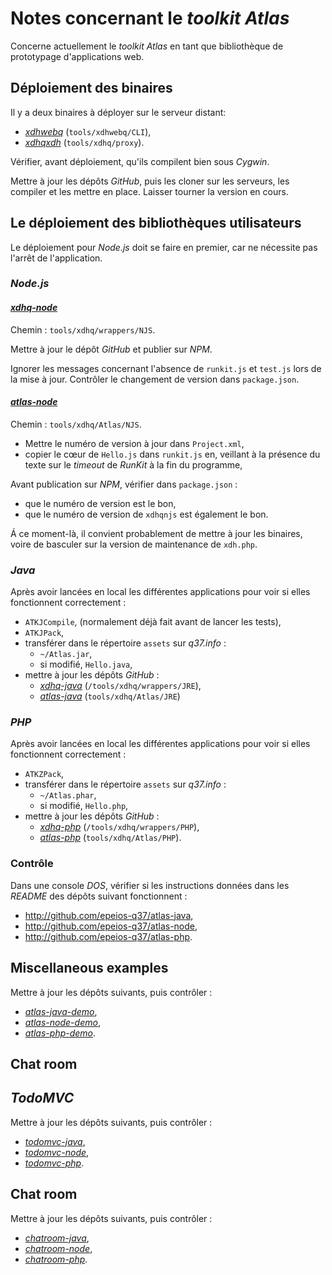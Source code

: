 # Notes concernant le *toolkit* *Atlas*

Concerne actuellement le *toolkit* *Atlas* en tant que bibliothèque de prototypage d'applications web.

## Déploiement des binaires

Il y a deux binaires à déployer sur le serveur distant:

- [*xdhwebq*](http://github.com/epeios-q37/xdhwebq-cli) (`tools/xdhwebq/CLI`),
- [*xdhqxdh*](http://github.com/epeios-q37/xdhqxdh) (`tools/xdhq/proxy`).

Vérifier, avant déploiement, qu'ils compilent bien sous *Cygwin*.

Mettre à jour les dépôts *GitHub*, puis les cloner sur les serveurs, les compiler et les mettre en place. Laisser tourner la version en cours.

## Le déploiement des bibliothèques utilisateurs

Le déploiement pour *Node.js* doit se faire en premier, car ne nécessite pas l'arrêt de l'application.

### *Node.js*

#### [*xdhq-node*](http://github.com/epeios-q37/xdhq-node)

Chemin : `tools/xdhq/wrappers/NJS`.

Mettre à jour le dépôt *GitHub* et publier sur *NPM*.

Ignorer les messages concernant l'absence de `runkit.js` et `test.js` lors de la mise à jour.
Contrôler le changement de version dans `package.json`.

#### [*atlas-node*](http://github.com/epeios-q37/atlas-node)

Chemin : `tools/xdhq/Atlas/NJS`.

- Mettre le numéro de version à jour dans `Project.xml`,
- copier le cœur de `Hello.js` dans `runkit.js` en, veillant à la présence du texte sur le *timeout* de *RunKit* à la fin du programme,

Avant publication sur *NPM*, vérifier dans `package.json` :

- que le numéro de version est le bon,
- que le numéro de version de `xdhqnjs` est également le bon.

Á ce moment-là, il convient probablement de mettre à jour les binaires, voire de basculer sur la version de maintenance de `xdh.php`.

### *Java*

Après avoir lancées en local les différentes applications pour voir si elles fonctionnent correctement :

- `ATKJCompile`, (normalement déjà fait avant de lancer les tests),
- `ATKJPack`,
- transférer dans le répertoire `assets` sur *q37.info* :
  - `~/Atlas.jar`,
  - si modifié, `Hello.java`,
- mettre à jour les dépôts *GitHub* :
  - [*xdhq-java*](http://github.com/epeios-q37/xdhq-java) (`/tools/xdhq/wrappers/JRE`),
  - [*atlas-java*](http://github.com/epeios-q37/atlas-java) (`tools/xdhq/Atlas/JRE`)

### *PHP*

Après avoir lancées en local les différentes applications pour voir si elles fonctionnent correctement :

- `ATKZPack`,
- transférer dans le répertoire `assets` sur *q37.info* :
  - `~/Atlas.phar`,
  - si modifié, `Hello.php`,
- mettre à jour les dépôts *GitHub* :
  - [*xdhq-php*](http://github.com/epeios-q37/xdhq-php) (`/tools/xdhq/wrappers/PHP`),
  - [*atlas-php*](http://github.com/epeios-q37/atlas-php) (`tools/xdhq/Atlas/PHP`).

### Contrôle

Dans une console *DOS*, vérifier si les instructions données dans les *README* des dépôts suivant fonctionnent :

- <http://github.com/epeios-q37/atlas-java>,
- <http://github.com/epeios-q37/atlas-node>,
- <http://github.com/epeios-q37/atlas-php>.

## Miscellaneous examples

Mettre à jour les dépôts suivants, puis contrôler :

- [*atlas-java-demo*](http://github.com/epeios-q37/atlas-java-demo),
- [*atlas-node-demo*](http://github.com/epeios-q37/atlas-node-demo),
- [*atlas-php-demo*](http://github.com/epeios-q37/atlas-php-demo).

## Chat room

## *TodoMVC*

Mettre à jour les dépôts suivants, puis contrôler :

- [*todomvc-java*](http://github.com/epeios-q37/todomvc-java),
- [*todomvc-node*](http://github.com/epeios-q37/todomvc-node),
- [*todomvc-php*](http://github.com/epeios-q37/todomvc-php).

## Chat room

Mettre à jour les dépôts suivants, puis contrôler :

- [*chatroom-java*](http://github.com/epeios-q37/chatroom-java),
- [*chatroom-node*](http://github.com/epeios-q37/chatroom-node),
- [*chatroom-php*](http://github.com/epeios-q37/chatroom-php).
